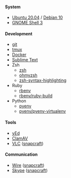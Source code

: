 #### System
* [Ubuntu 20.04](https://ubuntu.com/) / [Debian 10](https://www.debian.org/)
* [GNOME Shell 3](https://www.gnome.org/gnome-3/)

#### Development

* [git](https://git-scm.com/)
* [tmux](https://github.com/tmux/tmux)
* [Docker](https://www.docker.com/)
* [Sublime Text](https://www.sublimetext.com/3)
* Zsh
    * [zsh](https://www.zsh.org/)
    * [ohmyzsh](https://github.com/ohmyzsh/ohmyzsh)
    * [zsh-syntax-highlighting](https://github.com/zsh-users/zsh-syntax-highlighting)
* Ruby
    * [rbenv](https://github.com/rbenv/rbenv)
    * [rbenv/ruby-build](https://github.com/rbenv/ruby-build)
* Python
    * [pyenv](https://github.com/pyenv/pyenv)
    * [pyenv/pyenv-virtualenv](https://github.com/pyenv/pyenv-virtualenv)

#### Tools

* [yEd](https://www.yworks.com/products/yed)
* [ClamAV](https://www.clamav.net/)
* [VLC](https://www.videolan.org/vlc/) ([snapcraft](https://snapcraft.io/vlc))

#### Communication

* [Wire](https://wire.com/) ([snapcraft](https://snapcraft.io/wire))
* [Skype](https://www.skype.com/) ([snapcraft](https://snapcraft.io/skype))
